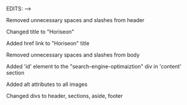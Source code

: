 EDITS: -->

Removed unnecessary spaces and slashes from header

Changed title to "Horiseon"

Added href link to "Horiseon" title

Removed unnecessary spaces and slashes from body

Added 'id' element to the "search-engine-optimaiztion" div in 'content' section

Added alt attributes to all images

Changed divs to header, sections, aside, footer
